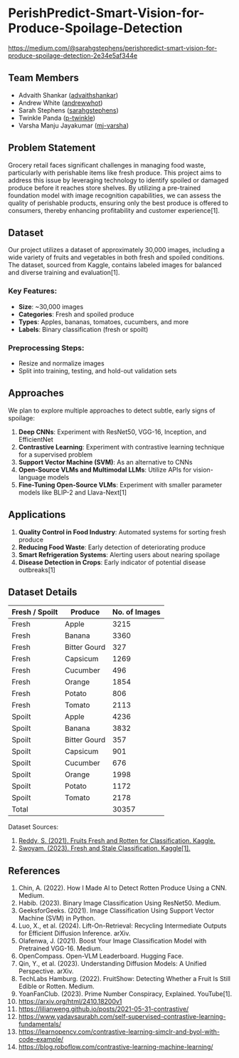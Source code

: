 # PerishPredict-Smart-Vision-for-Produce-Spoilage-Detection
https://medium.com/@sarahgstephens/perishpredict-smart-vision-for-produce-spoilage-detection-2e34e5af344e

## Team Members

- Advaith Shankar ([advaithshankar](https://github.com/advaithshankar))
- Andrew White  ([andrewwhot](https://github.com/andrewwhot))
- Sarah Stephens ([sarahgstephens](https://github.com/sarahgstephens))
- Twinkle Panda ([p-twinkle](https://github.com/p-twinkle))
- Varsha Manju Jayakumar ([mj-varsha](https://github.com/mj-varsha))

## Problem Statement

Grocery retail faces significant challenges in managing food waste, particularly with perishable items like fresh produce. This project aims to address this issue by leveraging technology to identify spoiled or damaged produce before it reaches store shelves. By utilizing a pre-trained foundation model with image recognition capabilities, we can assess the quality of perishable products, ensuring only the best produce is offered to consumers, thereby enhancing profitability and customer experience[1].

## Dataset

Our project utilizes a dataset of approximately 30,000 images, including a wide variety of fruits and vegetables in both fresh and spoiled conditions. The dataset, sourced from Kaggle, contains labeled images for balanced and diverse training and evaluation[1].

### Key Features:
- **Size**: ~30,000 images
- **Categories**: Fresh and spoiled produce
- **Types**: Apples, bananas, tomatoes, cucumbers, and more
- **Labels**: Binary classification (fresh or spoilt)

### Preprocessing Steps:
- Resize and normalize images
- Split into training, testing, and hold-out validation sets

## Approaches

We plan to explore multiple approaches to detect subtle, early signs of spoilage:

1. **Deep CNNs**: Experiment with ResNet50, VGG-16, Inception, and EfficientNet
2. **Contrastive Learning**: Experiment with contrastive learning technique for a supervised problem
3. **Support Vector Machine (SVM)**: As an alternative to CNNs
4. **Open-Source VLMs and Multimodal LLMs**: Utilize APIs for vision-language models
5. **Fine-Tuning Open-Source VLMs**: Experiment with smaller parameter models like BLIP-2 and Llava-Next[1]

## Applications

1. **Quality Control in Food Industry**: Automated systems for sorting fresh produce
2. **Reducing Food Waste**: Early detection of deteriorating produce
3. **Smart Refrigeration Systems**: Alerting users about nearing spoilage
4. **Disease Detection in Crops**: Early indicator of potential disease outbreaks[1]

## Dataset Details

| Fresh / Spoilt | Produce      | No. of Images |
|----------------|--------------|---------------|
| Fresh          | Apple        | 3215          |
| Fresh          | Banana       | 3360          |
| Fresh          | Bitter Gourd | 327           |
| Fresh          | Capsicum     | 1269          |
| Fresh          | Cucumber     | 496           |
| Fresh          | Orange       | 1854          |
| Fresh          | Potato       | 806           |
| Fresh          | Tomato       | 2113          |
| Spoilt         | Apple        | 4236          |
| Spoilt         | Banana       | 3832          |
| Spoilt         | Bitter Gourd | 357           |
| Spoilt         | Capsicum     | 901           |
| Spoilt         | Cucumber     | 676           |
| Spoilt         | Orange       | 1998          |
| Spoilt         | Potato       | 1172          |
| Spoilt         | Tomato       | 2178          |
| Total          |              | 30357         |

Dataset Sources:
1. [Reddy, S. (2021). Fruits Fresh and Rotten for Classification. Kaggle.](https://www.kaggle.com/datasets/sriramr/fruits-fresh-and-rotten-for-classification)
2. [Swoyam. (2023). Fresh and Stale Classification. Kaggle[1].](https://www.kaggle.com/datasets/swoyam2609/fresh-and-stale-classification)

## References

1. Chin, A. (2022). How I Made AI to Detect Rotten Produce Using a CNN. Medium.
2. Habib. (2023). Binary Image Classification Using ResNet50. Medium.
3. GeeksforGeeks. (2021). Image Classification Using Support Vector Machine (SVM) in Python.
4. Luo, X., et al. (2024). Lift-On-Retrieval: Recycling Intermediate Outputs for Efficient Diffusion Inference. arXiv.
5. Olafenwa, J. (2021). Boost Your Image Classification Model with Pretrained VGG-16. Medium.
6. OpenCompass. Open-VLM Leaderboard. Hugging Face.
7. Qin, Y., et al. (2023). Understanding Diffusion Models: A Unified Perspective. arXiv.
8. TechLabs Hamburg. (2022). FruitShow: Detecting Whether a Fruit Is Still Edible or Rotten. Medium.
9. YoanFanClub. (2023). Prime Number Conspiracy, Explained. YouTube[1].
10. https://arxiv.org/html/2410.18200v1
11. https://lilianweng.github.io/posts/2021-05-31-contrastive/
12. https://www.yadavsaurabh.com/self-supervised-contrastive-learning-fundamentals/
13. https://learnopencv.com/contrastive-learning-simclr-and-byol-with-code-example/
14. https://blog.roboflow.com/contrastive-learning-machine-learning/
